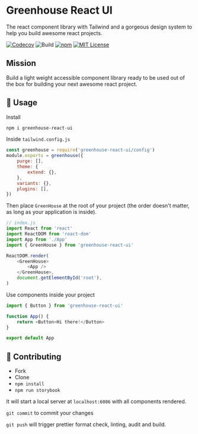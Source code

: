 # Greenhouse React UI

The react component library with Tailwind and a gorgeous design system to help
you build awesome react projects.

<p>
  <a href="https://codecov.io/gh/kirandash/greenhouse-react-ui"><img src="https://codecov.io/gh/kirandash/greenhouse-react-ui/branch/main/graph/badge.svg?token=H26ECXXPKW" alt="Codecov" /></a>
  <img src="https://github.com/kirandash/greenhouse-react-ui/workflows/Build/badge.svg" alt="Build" />
  <a href="https://www.npmjs.com/package/greenhouse-react-ui"><img src="https://img.shields.io/npm/v/greenhouse-react-ui" alt="npm" /></a>
  <a href="https://github.com/kirandash/greenhouse-react-ui/blob/master/LICENSE"><img src="https://img.shields.io/github/license/kirandash/greenhouse-react-ui" alt="MIT License" /></a>
</p>

## Mission

Build a light weight accessible component library ready to be used out of the
box for building your next awesome react project.

## 🚀 Usage

Install

```sh
npm i greenhouse-react-ui
```

Inside `tailwind.config.js`

```js
const greenhouse = require('greenhouse-react-ui/config')
module.exports = greenhouse({
	purge: [],
	theme: {
		extend: {},
	},
	variants: {},
	plugins: [],
})
```

Then place `GreenHouse` at the root of your project (the order doesn't matter,
as long as your application is inside).

```js
// index.js
import React from 'react'
import ReactDOM from 'react-dom'
import App from './App'
import { GreenHouse } from 'greenhouse-react-ui'

ReactDOM.render(
	<GreenHouse>
		<App />
	</GreenHouse>,
	document.getElementById('root'),
)
```

Use components inside your project

```js
import { Button } from 'greenhouse-react-ui'

function App() {
	return <Button>Hi there!</Button>
}

export default App
```

## 🔌 Contributing

- Fork
- Clone
- `npm install`
- `npm run storybook`

It will start a local server at `localhost:6006` with all components rendered.

`git commit` to commit your changes

`git push` will trigger prettier format check, linting, audit and build.
